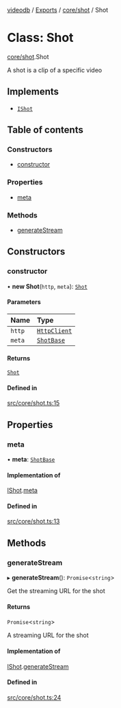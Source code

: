 [videodb](../README.md) / [Exports](../modules.md) / [core/shot](../modules/core_shot.md) / Shot

# Class: Shot

[core/shot](../modules/core_shot.md).Shot

A shot is a clip of a specific video

## Implements

- [`IShot`](../interfaces/interfaces_core.IShot.md)

## Table of contents

### Constructors

- [constructor](core_shot.Shot.md#constructor)

### Properties

- [meta](core_shot.Shot.md#meta)

### Methods

- [generateStream](core_shot.Shot.md#generatestream)

## Constructors

### constructor

• **new Shot**(`http`, `meta`): [`Shot`](core_shot.Shot.md)

#### Parameters

| Name | Type |
| :------ | :------ |
| `http` | [`HttpClient`](utils_httpClient.HttpClient.md) |
| `meta` | [`ShotBase`](../interfaces/interfaces_core.ShotBase.md) |

#### Returns

[`Shot`](core_shot.Shot.md)

#### Defined in

[src/core/shot.ts:15](https://github.com/video-db/videodb-node/blob/583396d/src/core/shot.ts#L15)

## Properties

### meta

• **meta**: [`ShotBase`](../interfaces/interfaces_core.ShotBase.md)

#### Implementation of

[IShot](../interfaces/interfaces_core.IShot.md).[meta](../interfaces/interfaces_core.IShot.md#meta)

#### Defined in

[src/core/shot.ts:13](https://github.com/video-db/videodb-node/blob/583396d/src/core/shot.ts#L13)

## Methods

### generateStream

▸ **generateStream**(): `Promise`\<`string`\>

Get the streaming URL for the shot

#### Returns

`Promise`\<`string`\>

A streaming URL for the shot

#### Implementation of

[IShot](../interfaces/interfaces_core.IShot.md).[generateStream](../interfaces/interfaces_core.IShot.md#generatestream)

#### Defined in

[src/core/shot.ts:24](https://github.com/video-db/videodb-node/blob/583396d/src/core/shot.ts#L24)
